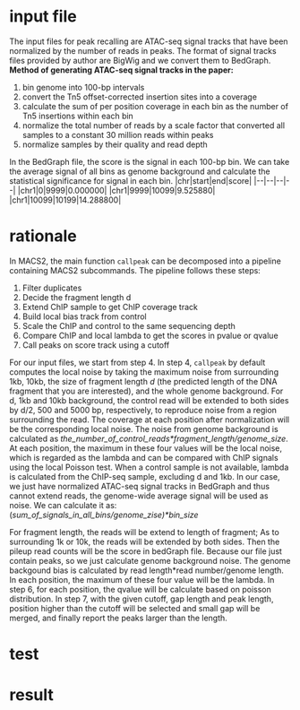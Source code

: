 # input file
The input files for peak recalling are ATAC-seq signal tracks that have been normalized by the number of reads in peaks. The format of signal tracks files provided by author are BigWig and we convert them to BedGraph.
**Method of generating ATAC-seq signal tracks in the paper:**
 1. bin genome into 100-bp intervals
 2. convert the Tn5 offset-corrected insertion sites into a coverage
 3. calculate the sum of per position coverage in each bin as the number of Tn5 insertions within each bin
 4. normalize the total number of reads by a scale factor that converted all samples to a constant 30 million reads within peaks
 5. normalize samples by their quality and read depth

In the BedGraph file, the score is the signal in each 100-bp bin. We can take the average signal of all bins as genome background and calculate the statistical significance for signal in each bin.
|chr|start|end|score|
|--|--|--|--|
|chr1|0|9999|0.000000|
|chr1|9999|10099|9.525880|
|chr1|10099|10199|14.288800|
# rationale
In MACS2, the main function `callpeak` can be decomposed into a pipeline containing MACS2 subcommands. The pipeline follows these steps: 
1. Filter duplicates
2. Decide the fragment length d
3. Extend ChIP sample to get ChIP coverage track
4. Build local bias track from control
5. Scale the ChIP and control to the same sequencing depth
6. Compare ChIP and local lambda to get the scores in pvalue or qvalue
7. Call peaks on score track using a cutoff

For our input files, we start from step 4.
In step 4, `callpeak` by default computes the local noise by taking the maximum noise from surrounding 1kb, 10kb, the size of fragment length _d_ (the predicted length of the DNA fragment that you are interested), and the whole genome background. For d, 1kb and 10kb background, the control read will be extended to both sides by d/2, 500 and 5000 bp, respectively, to reproduce noise from a region surrounding the read. The coverage at each position after normalization will be the corresponding local noise. The noise from genome background is calculated as _the_number_of_control_reads*fragment_length/genome_size_. At each position, the maximum in these four values will be the local noise, which is regarded as the lambda and can be compared with ChIP signals using the local Poisson test. When a control sample is not available, lambda is calculated from the ChIP-seq sample, excluding d and 1kb.
In our case, we just have normalized ATAC-seq signal tracks in BedGraph and thus cannot extend reads, the genome-wide average signal will be used as noise. We can calculate it as:
(_sum_of_signals_in_all_bins/genome_zise)*bin_size_

 For fragment length, the reads will be extend to length of fragment; As to surrounding 1k or 10k, the reads will be extended by both sides. Then the pileup read counts will be the score in bedGraph file. Because our file just contain peaks, so we just calculate genome background noise. The genome backgound bias is calculated by read length*read number/genome length. In each position, the maximum of these four value will be the lambda. In step 6, for each position, the qvalue will be calculate based on poisson distribution. In step 7, with the given cutoff, gap length and peak length, position higher than the cutoff will be selected and small gap will be merged, and finally report the peaks larger than the length.  
# test
# result

<!--stackedit_data:
eyJoaXN0b3J5IjpbLTQ2OTk2ODAxOSwtMTQ1ODk3MjUyMSwxMT
c3NDY3OTY5LDExNzM0Nzg2LDk5MzA3MjA2MCwxODY2MDI1Njc0
LC0xMzE0NDIzNzQxLC0xOTgxMDM1NjEsLTU0NzMxMjI0MywtMT
kzOTU2OTM0NywzNzkzNzMzMzEsLTY5NTUyNTU0LDc0Njc3NTI1
MSwtMTk5Nzc1MzIxNywtMjcxNDkwMDIzLC0yMTM0ODQxODEwLD
EwMjY5Mjk0MzAsLTU2NzE0MTEzMiwxMzUwNDUyMTMsNjYzODMw
NDcwXX0=
-->